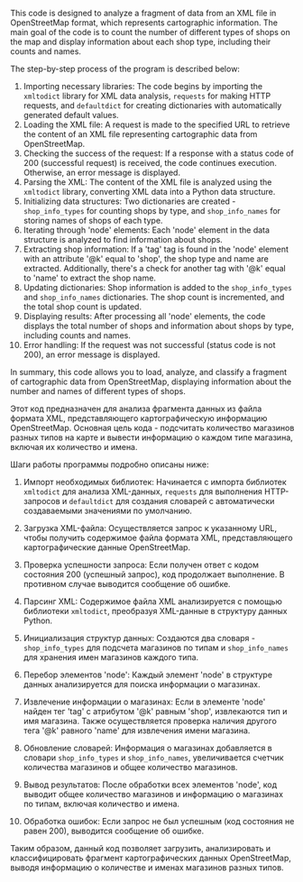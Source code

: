 This code is designed to analyze a fragment of data from an XML file in OpenStreetMap format, which represents 
cartographic information. The main goal of the code is to count the number of different types of shops on the map and 
display information about each shop type, including their counts and names.

The step-by-step process of the program is described below:

1. Importing necessary libraries: The code begins by importing the `xmltodict` library for XML data analysis, `requests`
   for making HTTP requests, and `defaultdict` for creating dictionaries with automatically generated default values.
2. Loading the XML file: A request is made to the specified URL to retrieve the content of an XML file representing 
   cartographic data from OpenStreetMap.
3. Checking the success of the request: If a response with a status code of 200 (successful request) is received, the 
   code continues execution. Otherwise, an error message is displayed.
4. Parsing the XML: The content of the XML file is analyzed using the `xmltodict` library, converting XML data into a 
   Python data structure.
5. Initializing data structures: Two dictionaries are created - `shop_info_types` for counting shops by type, and 
   `shop_info_names` for storing names of shops of each type.
6. Iterating through 'node' elements: Each 'node' element in the data structure is analyzed to find information about 
   shops.
7. Extracting shop information: If a 'tag' tag is found in the 'node' element with an attribute '@k' equal to 'shop', 
   the shop type and name are extracted. Additionally, there's a check for another tag with '@k' equal to 'name' to 
   extract the shop name.
8. Updating dictionaries: Shop information is added to the `shop_info_types` and `shop_info_names` dictionaries. The 
   shop count is incremented, and the total shop count is updated.
9. Displaying results: After processing all 'node' elements, the code displays the total number of shops and information
   about shops by type, including counts and names.
10. Error handling: If the request was not successful (status code is not 200), an error message is displayed.

In summary, this code allows you to load, analyze, and classify a fragment of cartographic data from OpenStreetMap, 
displaying information about the number and names of different types of shops.





Этот код предназначен для анализа фрагмента данных из файла формата XML, представляющего картографическую информацию 
OpenStreetMap. Основная цель кода - подсчитать количество магазинов разных типов на карте и вывести информацию о каждом 
типе магазина, включая их количество и имена.

Шаги работы программы подробно описаны ниже:

1. Импорт необходимых библиотек: Начинается с импорта библиотек `xmltodict` для анализа XML-данных, `requests` для 
   выполнения HTTP-запросов и `defaultdict` для создания словарей с автоматически создаваемыми значениями по умолчанию.
2. Загрузка XML-файла: Осуществляется запрос к указанному URL, чтобы получить содержимое файла формата XML, 
   представляющего картографические данные OpenStreetMap.
3. Проверка успешности запроса: Если получен ответ с кодом состояния 200 (успешный запрос), код продолжает выполнение. 
   В противном случае выводится сообщение об ошибке.
4. Парсинг XML: Содержимое файла XML анализируется с помощью библиотеки `xmltodict`, преобразуя XML-данные в структуру 
   данных Python.

5. Инициализация структур данных: Создаются два словаря - `shop_info_types` для подсчета магазинов по типам и 
   `shop_info_names` для хранения имен магазинов каждого типа.
6. Перебор элементов 'node': Каждый элемент 'node' в структуре данных анализируется для поиска информации о магазинах.
7. Извлечение информации о магазинах: Если в элементе 'node' найден тег 'tag' с атрибутом '@k' равным 'shop', извлекаются
   тип и имя магазина. Также осуществляется проверка наличия другого тега '@k' равного 'name' для извлечения имени 
   магазина.
8. Обновление словарей: Информация о магазинах добавляется в словари `shop_info_types` и `shop_info_names`, увеличивается
   счетчик количества магазинов и общее количество магазинов.
9. Вывод результатов: После обработки всех элементов 'node', код выводит общее количество магазинов и информацию о 
   магазинах по типам, включая количество и имена.
10. Обработка ошибок: Если запрос не был успешным (код состояния не равен 200), выводится сообщение об ошибке.

Таким образом, данный код позволяет загрузить, анализировать и классифицировать фрагмент картографических данных 
OpenStreetMap, выводя информацию о количестве и именах магазинов разных типов.